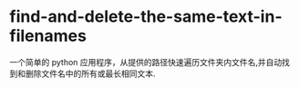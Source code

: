 # find-and-delete-the-same-text-in-filenames
一个简单的 python 应用程序，从提供的路径快速遍历文件夹内文件名,并自动找到和删除文件名中的所有或最长相同文本.
